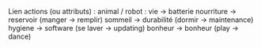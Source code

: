 Lien actions (ou attributs) :
animal / robot : vie → batterie 
nourriture → reservoir (manger → remplir) 
sommeil → durabilité (dormir → maintenance) 
hygiene → software (se laver → updating) 
bonheur → bonheur (play → dance)
